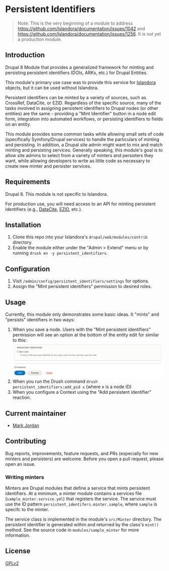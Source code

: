 # Persistent Identifiers

> Note: This is the very beginning of a module to address https://github.com/Islandora/documentation/issues/1042 and https://github.com/Islandora/documentation/issues/1256. It is not yet a production module.

## Introduction

Drupal 8 Module that provides a generalized framework for minting and persisting persistent identifiers (DOIs, ARKs, etc.) for Drupal Entities.

This module's primary use case was to provide this service for [Islandora](https://islandora.ca/) objects, but it can be used without Islandora.

Persistent identifiers can be minted by a variety of sources, such as CrossRef, DataCite, or EZID. Regardless of the specific source, many of the tasks involved in assigning persistent identifiers to Drupal nodes (or other entities) are the same - providing a "Mint Identifier" button in a node edit form, integration into automated workflows, or persisting identifiers to fields on an entity.

This module provides some common tasks while allowing small sets of code (specifically Symfony/Drupal services) to handle the particulars of minting and persisting. In addition, a Drupal site admin might want to mix and match minting and persisting services. Generally speaking, this module's goal is to allow site admins to select from a variety of minters and persisters they want, while allowing developers to write as little code as necessary to create new minter and persister services.

## Requirements

Drupal 8. This module is not specific to Islandora.

For production use, you will need access to an API for minting persistent identifiers (e.g., [DataCite](https://datacite.org/), [EZID](https://ezid.cdlib.org/), etc.).

## Installation

1. Clone this repo into your Islandora's `drupal/web/modules/contrib` directory.
1. Enable the module either under the "Admin > Extend" menu or by running `drush en -y persistent_identifiers`.

## Configuration

1. Visit `/admin/config/persistent_identifiers/settings` for options.
1. Assign the "Mint persistent identifiers" permission to desired roles.

## Usage

Currently, this module only demonstrates some basic ideas. It "mints" and "persists" identifiers in two ways:

1. When you save a node. Users with the "Mint persistent identifiers" permission will see an option at the bottom of the entity edit for similar to this:
  ![Mint checkbox](docs/images/mint_checkbox.png)
1. When you run the Drush command `drush persistent_identifiers:add_pid x` (where x is a node ID)
1. When you configure a Context using the "Add persistent identifier" reaction.

## Current maintainer

* [Mark Jordan](https://github.com/mjordan)

## Contributing

Bug reports, improvements, feature requests, and PRs (especially for new minters and persisters) are welcome. Before you open a pull request, please open an issue.

### Writing minters

Minters are Drupal modules that define a service that mints persistent identifiers. At a minimum, a minter module contains a services file (`sample_minter.service.yml`) that registers the service. The service must use the ID pattern `persistent_identifers.minter.sample`, where `sample` is specifc to the minter.

The service class is implemented in the module's `src/Minter` directory. The persistent identifier is generated within and returned by the class's `mint()` method. See the source code in `modules/sample_minter` for more information.

## License

[GPLv2](http://www.gnu.org/licenses/gpl-2.0.txt)
